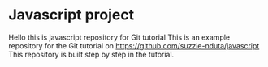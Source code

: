 # Javascript project
Hello this is javascript repository for Git tutorial
This is an example repository for the Git tutorial on
https://github.com/suzzie-nduta/javascript
This repository is built step by step in the tutorial.